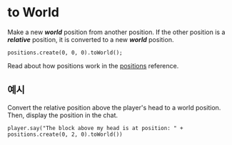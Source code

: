 # to World

Make a new ***world*** position from another position. If the other position is a ***relative*** position, it is converted to a new ***world*** position.

```sig
positions.create(0, 0, 0).toWorld();
```

Read about how positions work in the [positions](/reference/positions) reference.

## 예시

Convert the relative position above the player's head to a world position. Then, display the position in the chat.

```blocks
player.say("The block above my head is at position: " + positions.create(0, 2, 0).toWorld())
```